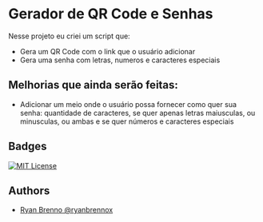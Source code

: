 
# Gerador de QR Code e Senhas

Nesse projeto eu criei um script que:

- Gera um QR Code com o link que o usuário adicionar
- Gera uma senha com letras, numeros e caracteres especiais

## Melhorias que ainda serão feitas:

- Adicionar um meio onde o usuário possa fornecer como quer sua senha: quantidade de caracteres, se quer apenas letras maiusculas, ou minusculas, ou ambas e se quer números e caracteres especiais


## Badges


[![MIT License](https://img.shields.io/badge/License-MIT-green.svg)](https://choosealicense.com/licenses/mit/)

## Authors

- [Ryan Brenno @ryanbrennox](https://www.github.com/octokatherine)


